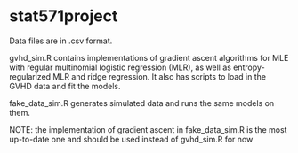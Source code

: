 # stat571project

Data files are in .csv format. 

gvhd_sim.R contains implementations of gradient ascent algorithms for MLE with regular multinomial logistic regression (MLR), as well as entropy-regularized MLR and ridge regression. It also has scripts to load in the GVHD data and fit the models.

fake_data_sim.R generates simulated data and runs the same models on them.

NOTE: the implementation of gradient ascent in fake_data_sim.R is the most up-to-date one and should be used instead of gvhd_sim.R for now
